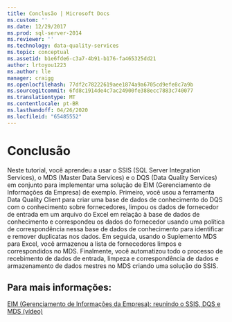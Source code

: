 ```yaml
---
title: Conclusão | Microsoft Docs
ms.custom: ''
ms.date: 12/29/2017
ms.prod: sql-server-2014
ms.reviewer: ''
ms.technology: data-quality-services
ms.topic: conceptual
ms.assetid: b1e6fde6-c3a7-4b91-b176-fa465325dd21
author: lrtoyou1223
ms.author: lle
manager: craigg
ms.openlocfilehash: 77df2c78222619aee1874a9a6705cd9efe8c7a9b
ms.sourcegitcommit: 6fd8c1914de4c7ac24900fe388ecc7883c740077
ms.translationtype: MT
ms.contentlocale: pt-BR
ms.lasthandoff: 04/26/2020
ms.locfileid: "65485552"
---
```

# <a name="conclusion"></a>Conclusão
  Neste tutorial, você aprendeu a usar o SSIS (SQL Server Integration Services), o MDS (Master Data Services) e o DQS (Data Quality Services) em conjunto para implementar uma solução de EIM (Gerenciamento de Informações da Empresa) de exemplo. Primeiro, você usou a ferramenta Data Quality Client para criar uma base de dados de conhecimento do DQS com o conhecimento sobre fornecedores, limpou os dados de fornecedor de entrada em um arquivo do Excel em relação à base de dados de conhecimento e correspondeu os dados do fornecedor usando uma política de correspondência nessa base de dados de conhecimento para identificar e remover duplicatas nos dados. Em seguida, usando o Suplemento MDS para Excel, você armazenou a lista de fornecedores limpos e correspondidos no MDS. Finalmente, você automatizou todo o processo de recebimento de dados de entrada, limpeza e correspondência de dados e armazenamento de dados mestres no MDS criando uma solução do SSIS.  
  
## <a name="for-more-information"></a>Para mais informações:  
  
 [EIM (Gerenciamento de Informações da Empresa): reunindo o SSIS, DQS e MDS (vídeo)](https://go.microsoft.com/fwlink/?LinkId=258672)  
  
  
